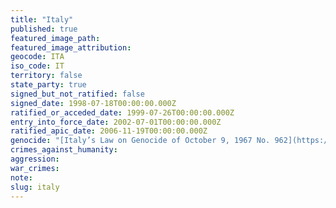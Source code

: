 ```yaml
---
title: "Italy"
published: true
featured_image_path:
featured_image_attribution:
geocode: ITA
iso_code: IT
territory: false
state_party: true
signed_but_not_ratified: false
signed_date: 1998-07-18T00:00:00.000Z
ratified_or_acceded_date: 1999-07-26T00:00:00.000Z
entry_into_force_date: 2002-07-01T00:00:00.000Z
ratified_apic_date: 2006-11-19T00:00:00.000Z
genocide: "[Italy’s Law on Genocide of October 9, 1967 No. 962](https://iccdb.hrlc.net/data/doc/449/)"
crimes_against_humanity:
aggression:
war_crimes:
note:
slug: italy
---
```

